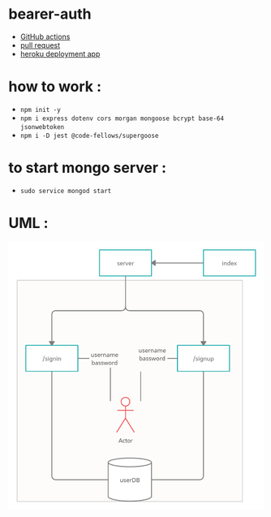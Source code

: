 # bearer-auth


* [GitHub actions](https://github.com/ahmadfrijat/bearer-auth/actions)
* [pull request](https://github.com/ahmadfrijat/bearer-auth/pull/1)
* [heroku deployment app](https://ahmad-bearer-auth.herokuapp.com/)  


# how to work :

* ```npm init -y ```
* ```npm i express dotenv cors morgan mongoose bcrypt base-64 jsonwebtoken ```
* ```npm i -D jest @code-fellows/supergoose ```

# to start mongo server :

* ```sudo service mongod start ```

# UML :
![url](assist/basic-auth.png)
